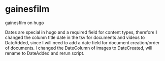 # gainesfilm

gainesfilm on hugo


Dates are special in hugo and a required field for content types,
therefore I changed the column title date in the tsv for documents and
videos to DateAdded, since I will need to add a date field for
document creation/order of documents. I changed the DateColumn of
images to DateCreated, will rename to DateAdded and rerun script.
